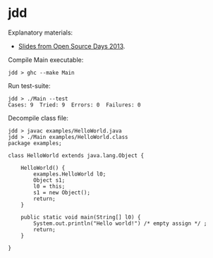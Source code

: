jdd
===

Explanatory materials:

* [Slides from Open Source Days 2013](https://docs.google.com/presentation/d/1RxTUgTzAUest1n5shn9432wWv9FObfwlFHQ2bUULOe8/edit?pli=1#slide=id.p).

Compile Main executable:

    jdd > ghc --make Main

Run test-suite:

    jdd > ./Main --test
    Cases: 9  Tried: 9  Errors: 0  Failures: 0
    
Decompile class file:
    
    jdd > javac examples/HelloWorld.java
    jdd > ./Main examples/HelloWorld.class
    package examples;

    class HelloWorld extends java.lang.Object {

        HelloWorld() {
            examples.HelloWorld l0;
            Object s1;
            l0 = this;
            s1 = new Object();
            return;
        }

        public static void main(String[] l0) {
            System.out.println("Hello world!") /* empty assign */ ;
            return;
        }

    }
